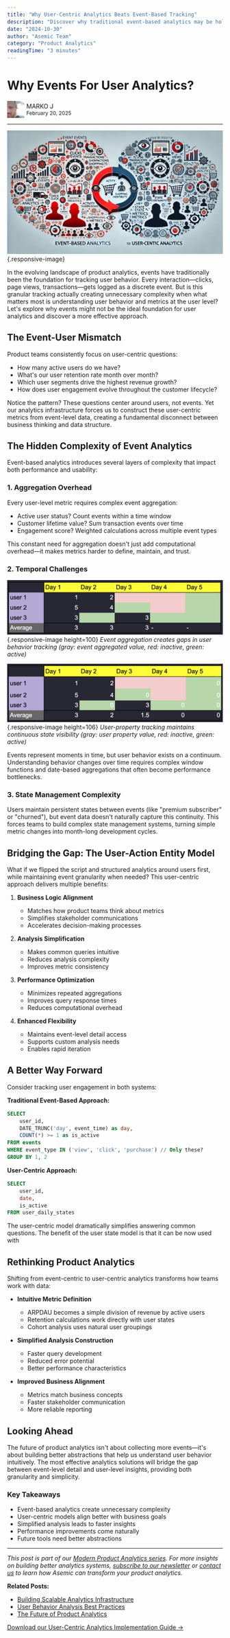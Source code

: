 ```yaml
---
title: "Why User-Centric Analytics Beats Event-Based Tracking"
description: "Discover why traditional event-based analytics may be holding back your product insights. Learn how user-centric analytics can simplify metrics, improve performance, and align better with business goals."
date: "2024-10-30"
author: "Asemic Team"
category: "Product Analytics"
readingTime: "3 minutes"
---
```


# Why Events For User Analytics?

<div style="display:flex; align-items:center;">
  <div>
    <a href="https://www.linkedin.com/in/marko-jevremovic-6b77471a/" style="display:flex; align-items:center; text-decoration:none;">
      <img src="public/img/portrait/markoj.png" height="40px">
    </a>
  </div>
  <div style="display:flex; flex-direction:column; margin-left:5px;">
    <a href="https://www.linkedin.com/in/marko-jevremovic-6b77471a/" style="text-decoration:none;">
      <span>MARKO J</span>
    </a>
    <span style="font-size:12px;">February 20, 2025</span>
  </div>
</div>

---

![Product analytics dashboard showing user behavior trends and metrics](./public/img/Why-events-for-user-analytics.webp){.responsive-image}

In the evolving landscape of product analytics, events have traditionally been the foundation for tracking user behavior. Every interaction—clicks, page views, transactions—gets logged as a discrete event. But is this granular tracking actually creating unnecessary complexity when what matters most is understanding user behavior and metrics at the user level? Let's explore why events might not be the ideal foundation for user analytics and discover a more effective approach.

## The Event-User Mismatch

Product teams consistently focus on user-centric questions:

- How many active users do we have?
- What's our user retention rate month over month?
- Which user segments drive the highest revenue growth?
- How does user engagement evolve throughout the customer lifecycle?

Notice the pattern? These questions center around users, not events. Yet our analytics infrastructure forces us to construct these user-centric metrics from event-level data, creating a fundamental disconnect between business thinking and data structure.

## The Hidden Complexity of Event Analytics

Event-based analytics introduces several layers of complexity that impact both performance and usability:

### 1. Aggregation Overhead

Every user-level metric requires complex event aggregation:

- Active user status? Count events within a time window
- Customer lifetime value? Sum transaction events over time
- Engagement score? Weighted calculations across multiple event types

This constant need for aggregation doesn't just add computational overhead—it makes metrics harder to define, maintain, and trust.

### 2. Temporal Challenges

![Comparison of event-based analytics showing temporal gaps in data tracking](./public/img/event-only.png){.responsive-image height=100}
*Event aggregation creates gaps in user behavior tracking (gray: event aggregated value, red: inactive, green: active)*

![User-property based analytics showing continuous state tracking](./public/img/user-property.png){.responsive-image height=106}
*User-property tracking maintains continuous state visibility (gray: user property value, red: inactive, green: active)*

Events represent moments in time, but user behavior exists on a continuum. Understanding behavior changes over time requires complex window functions and date-based aggregations that often become performance bottlenecks.

### 3. State Management Complexity

Users maintain persistent states between events (like "premium subscriber" or "churned"), but event data doesn't naturally capture this continuity. This forces teams to build complex state management systems, turning simple metric changes into month-long development cycles.

## Bridging the Gap: The User-Action Entity Model

What if we flipped the script and structured analytics around users first, while maintaining event granularity when needed? This user-centric approach delivers multiple benefits:

1. **Business Logic Alignment**
   - Matches how product teams think about metrics
   - Simplifies stakeholder communications
   - Accelerates decision-making processes

2. **Analysis Simplification**
   - Makes common queries intuitive
   - Reduces analysis complexity
   - Improves metric consistency

3. **Performance Optimization**
   - Minimizes repeated aggregations
   - Improves query response times
   - Reduces computational overhead

4. **Enhanced Flexibility**
   - Maintains event-level detail access
   - Supports custom analysis needs
   - Enables rapid iteration

## A Better Way Forward

Consider tracking user engagement in both systems:

**Traditional Event-Based Approach:**
```sql
SELECT 
    user_id,
    DATE_TRUNC('day', event_time) as day,
    COUNT(*) >= 1 as is_active
FROM events
WHERE event_type IN ('view', 'click', 'purchase') // Only these?
GROUP BY 1, 2
```

**User-Centric Approach:**
```sql
SELECT 
    user_id,
    date,
    is_active
FROM user_daily_states
```

The user-centric model dramatically simplifies answering common questions. The benefit of the user state model is that it can be now used with 

## Rethinking Product Analytics

Shifting from event-centric to user-centric analytics transforms how teams work with data:

- **Intuitive Metric Definition**
  - ARPDAU becomes a simple division of revenue by active users
  - Retention calculations work directly with user states
  - Cohort analysis uses natural user groupings

- **Simplified Analysis Construction**
  - Faster query development
  - Reduced error potential
  - Better performance characteristics

- **Improved Business Alignment**
  - Metrics match business concepts
  - Faster stakeholder communication
  - More reliable reporting

## Looking Ahead

The future of product analytics isn't about collecting more events—it's about building better abstractions that help us understand user behavior intuitively. The most effective analytics solutions will bridge the gap between event-level detail and user-level insights, providing both granularity and simplicity.

### Key Takeaways
- Event-based analytics create unnecessary complexity
- User-centric models align better with business goals
- Simplified analysis leads to faster insights
- Performance improvements come naturally
- Future tools need better abstractions

---

*This post is part of our [Modern Product Analytics series](/blog/series/modern-product-analytics). For more insights on building better analytics systems, [subscribe to our newsletter](/newsletter) or [contact us](/contact) to learn how Asemic can transform your product analytics.*

**Related Posts:**
- [Building Scalable Analytics Infrastructure](/blog/scalable-analytics-infrastructure)
- [User Behavior Analysis Best Practices](/blog/user-behavior-analysis)
- [The Future of Product Analytics](/blog/future-product-analytics)

[Download our User-Centric Analytics Implementation Guide →](/resources/user-centric-analytics-guide)
